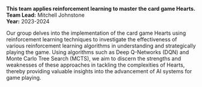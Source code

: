 **This team applies reinforcement learning to master the card game Hearts.**<br/>
**Team Lead:** Mitchell Johnstone<br/>
**Year:** 2023-2024

Our group delves into the implementation of the card game Hearts using reinforcement learning techniques to investigate the effectiveness of various reinforcement learning algorithms in understanding and strategically playing the game. Using algorithms such as Deep Q-Networks (DQN) and Monte Carlo Tree Search (MCTS), we aim to discern the strengths and weaknesses of these approaches in tackling the complexities of Hearts, thereby providing valuable insights into the advancement of AI systems for game playing.